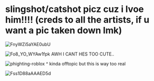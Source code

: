 # slingshot/catshot picz cuz i lvoe him!!!! (creds to all the artists, if u want a pic taken down lmk)

![FnyWZi5aYAE0ubU](https://github.com/IlyBbg25/KpStuffff/assets/148897885/3d4fbde0-f8cf-4ce9-81d3-bc827a6c1949)




![Fo8_YO_WYAw1fpk](https://github.com/IlyBbg25/KpStuffff/assets/148897885/7388e528-7540-4e44-9f88-6e2276d3ba6d)
AWH I CANT HES TOO CUTE..

![phighting-roblox](https://github.com/IlyBbg25/KpStuffff/assets/148897885/06dba590-4263-4008-a026-98059ecb5eb6)
^ kinda offtopic but this is way too real


![Fss1D88aAAAED5d](https://github.com/IlyBbg25/KpStuffff/assets/148897885/05d91292-c98d-4720-81fd-ac5f63ccd46a)




